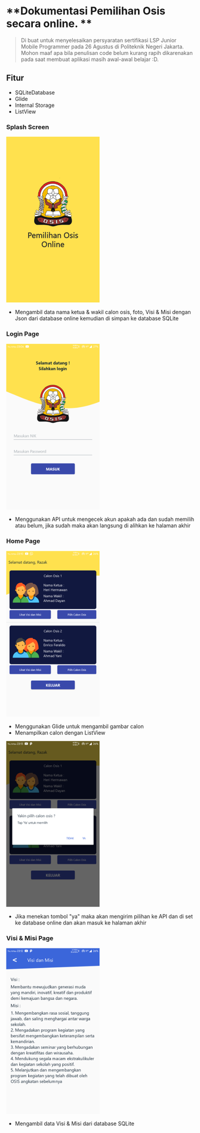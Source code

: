 # **Dokumentasi Pemilihan Osis secara online. **

> Di buat untuk menyelesaikan persyaratan sertifikasi LSP Junior Mobile Programmer pada 26 Agustus di Politeknik Negeri Jakarta.
> Mohon maaf apa bila penulisan code belum kurang rapih dikarenakan pada saat membuat aplikasi masih awal-awal belajar :D.

## Fitur

* SQLiteDatabase
* Glide
* Internal Storage
* ListView

### Splash Screen
<img src="https://raw.githubusercontent.com/heri1876/Pemilihan-Osis/master/Assets/UI/1.%20SplashScreen/1.%20SplashScreen.png" alt="Splash Screen" width="250">

* Mengambil data nama ketua & wakil calon osis, foto, Visi & Misi dengan Json dari database online kemudian di simpan ke database SQLite

### Login Page
<img src="https://raw.githubusercontent.com/heri1876/Pemilihan-Osis/master/Assets/UI/2.%20Login%20Page/2.%20Login%20Page.png" alt="Login Page" width="250">

* Menggunakan API untuk mengecek akun apakah ada dan sudah memilih atau belum, jika sudah maka akan langsung di alihkan ke halaman akhir

### Home Page
<img src="https://raw.githubusercontent.com/heri1876/Pemilihan-Osis/master/Assets/UI/3.%20Home%20Page/3.%20Home%20Page.png" alt="Home Page" width="250">

* Menggunakan Glide untuk mengambil gambar calon
* Menampilkan calon dengan ListView


<img src="https://raw.githubusercontent.com/heri1876/Pemilihan-Osis/master/Assets/UI/3.%20Home%20Page/3.%20Home%20Page%20(Klik%20memilih).png" alt="Home Page ketika memilih" width="250">

* Jika menekan tombol "ya" maka akan mengirim pilihan ke API dan di set ke database online dan akan masuk ke halaman akhir

### Visi & Misi Page
<img src="https://github.com/heri1876/Pemilihan-Osis/blob/master/Assets/UI/4.%20Visi%20%26%20Misi%20Page/4.%20Visi%20%26%20Misi%20Page.png" alt="Visi & Misi Page" width="250">

* Mengambil data Visi & Misi dari database SQLite
